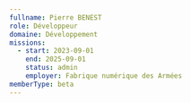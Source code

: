 ```yaml
---
fullname: Pierre BENEST
role: Développeur
domaine: Développement
missions:
  - start: 2023-09-01
    end: 2025-09-01
    status: admin
    employer: Fabrique numérique des Armées
memberType: beta
---
```



